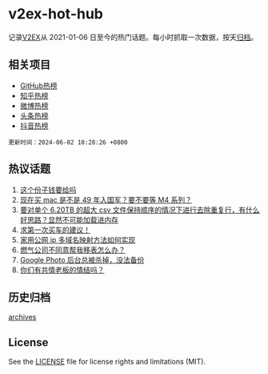 # v2ex-hot-hub

 记录[V2EX](https://www.v2ex.com/)从 2021-01-06 日至今的热门话题。每小时抓取一次数据，按天[归档](archives)。
 
 ## 相关项目

- [GitHub热榜](https://github.com/lonnyzhang423/github-hot-hub)
- [知乎热榜](https://github.com/lonnyzhang423/zhihu-hot-hub)
- [微博热榜](https://github.com/lonnyzhang423/weibo-hot-hub)
- [头条热榜](https://github.com/lonnyzhang423/toutiao-hot-hub)
- [抖音热榜](https://github.com/lonnyzhang423/douyin-hot-hub)


 `更新时间：2024-06-02 10:28:26 +0800`

## 热议话题

1. [这个份子钱要给吗](https://www.v2ex.com/t/1045903)
1. [现在买 mac 是不是 49 年入国军？要不要等 M4 系列？](https://www.v2ex.com/t/1045919)
1. [要对单个 6.20TB 的超大 csv 文件保持顺序的情况下进行去除重复行，有什么好思路？显然不可能加载进内存](https://www.v2ex.com/t/1046023)
1. [求第一次买车的建议！](https://www.v2ex.com/t/1045916)
1. [家用公网 ip 多域名映射方法如何实现](https://www.v2ex.com/t/1045897)
1. [燃气公司不同意帮我移表怎么办？](https://www.v2ex.com/t/1045990)
1. [Google Photo 后台总被杀掉，没法备份](https://www.v2ex.com/t/1045908)
1. [你们有共情老板的情结吗？](https://www.v2ex.com/t/1046046)

## 历史归档

[archives](archives)

## License

See the [LICENSE](LICENSE) file for license rights and limitations (MIT).
